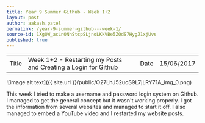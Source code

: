 ```yaml
---
title: Year 9 Summer Github - Week 1+2
layout: post
author: aakash.patel
permalink: /year-9-summer-github---week-1/
source-id: 1XgQW_acLnONhStcpSLjnoLKkVBe5ZQdS7HygJ1xjUvs
published: true
---
```

<table>
  <tr>
    <td>Title</td>
    <td>Week 1+2 - Restarting my Posts and Creating a Login for Github</td>
    <td>Date</td>
    <td>15/06/2017</td>
  </tr>
</table>


![image alt text]({{ site.url }}/public/O27LhJ52uoS9L7jLRY71A_img_0.png)

This week I tried to make a username and password login system on Github. I managed to get the general concept but it wasn't working properly. I got the information from several websites and managed to start it off. I also managed to embed a YouTube video and I restarted my website posts.

